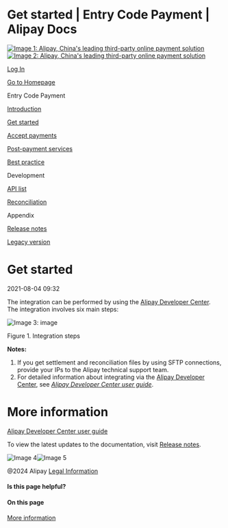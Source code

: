 Get started | Entry Code Payment | Alipay Docs
===============
                        

[![Image 1: Alipay, China's leading third-party online payment solution](https://ac.alipay.com/storage/2024/3/26/d66c43c0-440d-4c97-9976-f2028a2c8c5e.svg)![Image 2: Alipay, China's leading third-party online payment solution](https://ac.alipay.com/storage/2024/3/26/a48bd336-aea0-4f16-bf83-616eacbb4434.svg)](/docs/)

[Log In](https://global.alipay.com/ilogin/account_login.htm?goto=https%3A%2F%2Fglobal.alipay.com%2Fdocs%2Fac%2Fams_ec%2Fstart)

[Go to Homepage](../../)

Entry Code Payment

[Introduction](/docs/ac/ams_ec/introduction)

[Get started](/docs/ac/ams_ec/start)

[Accept payments](/docs/ac/ams_ec/acceptpayment)

[Post-payment services](/docs/ac/ams_ec/postpayment)

[Best practice](/docs/ac/ams_ec/bp)

Development

[API list](/docs/ac/ams_ec/apilist)

[Reconciliation](/docs/ac/ams_ec/reconcile)

Appendix

[Release notes](/docs/ac/ams_ec/releasenotes)

[Legacy version](/docs/ac/ams_ec/cvgicc)

Get started
===========

2021-08-04 09:32

The integration can be performed by using the [Alipay Developer Center](https://global.alipay.com/open/console/developer/app/list). The integration involves six main steps:

![Image 3: image](https://cdn.nlark.com/yuque/0/2021/jpeg/12884741/1624529350907-79649796-be57-4506-b2fb-495195d61a94.jpeg)

Figure 1. Integration steps

**Notes:**

1.  If you get settlement and reconciliation files by using SFTP connections, provide your IPs to the Alipay technical support team.
2.  For detailed information about integrating via the [Alipay Developer Center](https://global.alipay.com/open/console/developer/app/list), see [_Alipay Developer Center user guide_](https://global.alipay.com/doc/ams_ec/adpud).

More information
================

[Alipay Developer Center user guide](https://global.alipay.com/docs/ac/ams_ec/adpud)

To view the latest updates to the documentation, visit [Release notes](https://global.alipay.com/docs/releasenotes).

![Image 4](https://ac.alipay.com/storage/2021/5/20/19b2c126-9442-4f16-8f20-e539b1db482a.png)![Image 5](https://ac.alipay.com/storage/2021/5/20/e9f3f154-dbf0-455f-89f0-b3d4e0c14481.png)

@2024 Alipay [Legal Information](https://global.alipay.com/docs/ac/platform/membership)

#### Is this page helpful?

#### On this page

[More information](#RacWE "More information")